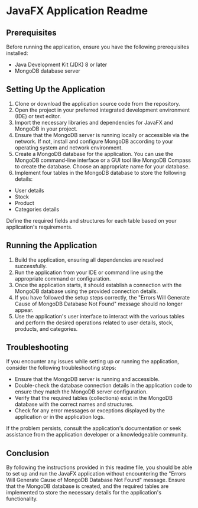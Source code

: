 <h1>JavaFX Application Readme</h1>
  
  <h2>Prerequisites</h2>
  <p>Before running the application, ensure you have the following prerequisites installed:</p>
  <ul>
    <li>Java Development Kit (JDK) 8 or later</li>
    <li>MongoDB database server</li>
  </ul>
  
  <h2>Setting Up the Application</h2>
  <ol>
    <li>Clone or download the application source code from the repository.</li>
    <li>Open the project in your preferred integrated development environment (IDE) or text editor.</li>
    <li>Import the necessary libraries and dependencies for JavaFX and MongoDB in your project.</li>
    <li>Ensure that the MongoDB server is running locally or accessible via the network. If not, install and configure MongoDB according to your operating system and network environment.</li>
    <li>Create a MongoDB database for the application. You can use the MongoDB command-line interface or a GUI tool like MongoDB Compass to create the database. Choose an appropriate name for your database.</li>
    <li>Implement four tables in the MongoDB database to store the following details:</li>
  </ol>
  <ul>
    <li>User details</li>
    <li>Stock</li>
    <li>Product</li>
    <li>Categories details</li>
  </ul>
  <p>Define the required fields and structures for each table based on your application's requirements.</p>
  
  <h2>Running the Application</h2>
  <ol>
    <li>Build the application, ensuring all dependencies are resolved successfully.</li>
    <li>Run the application from your IDE or command line using the appropriate command or configuration.</li>
    <li>Once the application starts, it should establish a connection with the MongoDB database using the provided connection details.</li>
    <li>If you have followed the setup steps correctly, the "Errors Will Generate Cause of MongoDB Database Not Found" message should no longer appear.</li>
    <li>Use the application's user interface to interact with the various tables and perform the desired operations related to user details, stock, products, and categories.</li>
  </ol>
  
  <h2>Troubleshooting</h2>
  <p>If you encounter any issues while setting up or running the application, consider the following troubleshooting steps:</p>
  <ul>
    <li>Ensure that the MongoDB server is running and accessible.</li>
    <li>Double-check the database connection details in the application code to ensure they match the MongoDB server configuration.</li>
    <li>Verify that the required tables (collections) exist in the MongoDB database with the correct names and structures.</li>
    <li>Check for any error messages or exceptions displayed by the application or in the application logs.</li>
  </ul>
  <p>If the problem persists, consult the application's documentation or seek assistance from the application developer or a knowledgeable community.</p>
  
  <h2>Conclusion</h2>
  <p>By following the instructions provided in this readme file, you should be able to set up and run the JavaFX application without encountering the "Errors Will Generate Cause of MongoDB Database Not Found" message. Ensure that the MongoDB database is created, and the required tables are implemented to store the necessary details for the application's functionality.</p>
